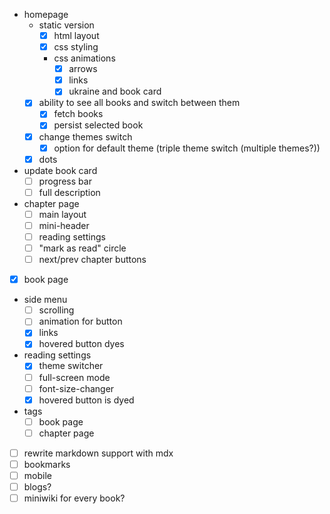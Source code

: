 - homepage
  - static version
    - [x] html layout
    - [x] css styling
    - css animations
      - [x] arrows
      - [x] links
      - [x] ukraine and book card
  - [x] ability to see all books and switch between them 
    - [x] fetch books
    - [x] persist selected book
  - [x] change themes switch
    - [x] option for default theme (triple theme switch (multiple themes?))
  - [x] dots
- update book card
  - [ ] progress bar
  - [ ] full description
- chapter page
  - [ ] main layout
  - [ ] mini-header
  - [ ] reading settings
  - [ ] "mark as read" circle
  - [ ] next/prev chapter buttons
- [x] book page
- side menu
  - [ ] scrolling
  - [ ] animation for button
  - [x] links
  - [x] hovered button dyes
- reading settings
  - [x] theme switcher
  - [ ] full-screen mode
  - [ ] font-size-changer
  - [x] hovered button is dyed
- tags 
  - [ ] book page
  - [ ] chapter page
- [ ] rewrite markdown support with mdx
- [ ] bookmarks
- [ ] mobile
- [ ] blogs?
- [ ] miniwiki for every book?
